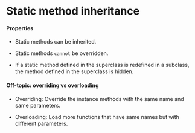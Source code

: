 # Static method inheritance

#### Properties

- Static methods can be inherited.

- Static methods `cannot` be overridden.

- If a static method defined in the superclass is redefined in a subclass, the method defined in the superclass is hidden.


#### Off-topic: overriding vs overloading

- Overriding: Override the instance methods with the same name and same parameters.

- Overloading: Load more functions that have same names but with different parameters.
